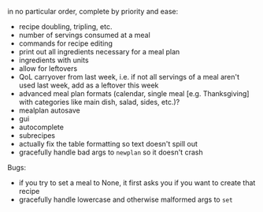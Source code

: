 in no particular order, complete by priority and ease:

- recipe doubling, tripling, etc.
- number of servings consumed at a meal
- commands for recipe editing
- print out all ingredients necessary for a meal plan
- ingredients with units
- allow for leftovers
- QoL carryover from last week, i.e. if not all servings of a meal aren't used last week, add as a leftover this week
- advanced meal plan formats (calendar, single meal [e.g. Thanksgiving] with categories like main dish, salad, sides, etc.)?
- mealplan autosave
- gui
- autocomplete
- subrecipes
- actually fix the table formatting so text doesn't spill out
- gracefully handle bad args to `newplan` so it doesn't crash

Bugs:
- if you try to set a meal to None, it first asks you if you want to create that recipe
- gracefully handle lowercase and otherwise malformed args to `set`
